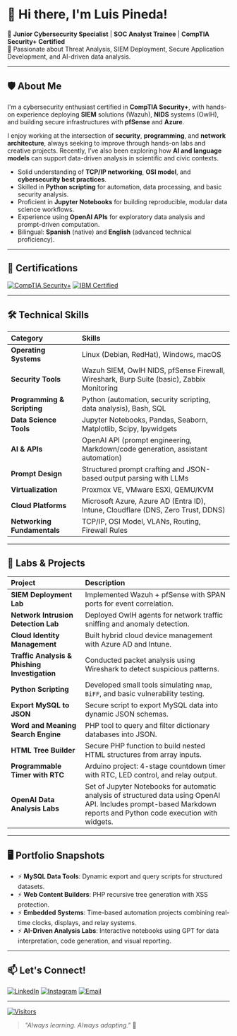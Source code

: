 # 👋 Hi there, I'm Luis Pineda!

🔹 **Junior Cybersecurity Specialist** | **SOC Analyst Trainee** | **CompTIA Security+ Certified**  
🔹 Passionate about Threat Analysis, SIEM Deployment, Secure Application Development, and AI-driven data analysis.

---

## 🛡️ About Me

I'm a cybersecurity enthusiast certified in **CompTIA Security+**, with hands-on experience deploying **SIEM** solutions (Wazuh), **NIDS** systems (OwlH), and building secure infrastructures with **pfSense** and **Azure**.

I enjoy working at the intersection of **security**, **programming**, and **network architecture**, always seeking to improve through hands-on labs and creative projects. Recently, I’ve also been exploring how **AI and language models** can support data-driven analysis in scientific and civic contexts.

- Solid understanding of **TCP/IP networking**, **OSI model**, and **cybersecurity best practices**.
- Skilled in **Python scripting** for automation, data processing, and basic security analysis.
- Proficient in **Jupyter Notebooks** for building reproducible, modular data science workflows.
- Experience using **OpenAI APIs** for exploratory data analysis and prompt-driven computation.
- Bilingual: **Spanish** (native) and **English** (advanced technical proficiency).

---

## 🏅 Certifications

[![CompTIA Security+](https://img.shields.io/badge/CompTIA-Security%2B-red?logo=CompTIA&logoColor=white&style=for-the-badge)](https://www.credly.com/badges/0b2b5596-af1d-41d8-bd7e-34e1dc07edf0/linked_in_profile)
[![IBM Certified](https://img.shields.io/badge/IBM-Data%20Science-0530ad?logo=ibm&logoColor=white&style=for-the-badge)](https://www.coursera.org/account/accomplishments/certificate/XPFAX7JSTCKJ)

---

## 🛠️ Technical Skills

| Category | Skills |
|:---|:---|
| **Operating Systems** | Linux (Debian, RedHat), Windows, macOS |
| **Security Tools** | Wazuh SIEM, OwlH NIDS, pfSense Firewall, Wireshark, Burp Suite (basic), Zabbix Monitoring |
| **Programming & Scripting** | Python (automation, security scripting, data analysis), Bash, SQL |
| **Data Science Tools** | Jupyter Notebooks, Pandas, Seaborn, Matplotlib, Scipy, Ipywidgets |
| **AI & APIs** | OpenAI API (prompt engineering, Markdown/code generation, assistant automation) |
| **Prompt Design** | Structured prompt crafting and JSON-based output parsing with LLMs |
| **Virtualization** | Proxmox VE, VMware ESXi, QEMU/KVM |
| **Cloud Platforms** | Microsoft Azure, Azure AD (Entra ID), Intune, Cloudflare (DNS, Zero Trust, DDNS) |
| **Networking Fundamentals** | TCP/IP, OSI Model, VLANs, Routing, Firewall Rules |

---

## 🚀 Labs & Projects

| Project | Description |
|:---|:---|
| **SIEM Deployment Lab** | Implemented Wazuh + pfSense with SPAN ports for event correlation. |
| **Network Intrusion Detection Lab** | Deployed OwlH agents for network traffic sniffing and anomaly detection. |
| **Cloud Identity Management** | Built hybrid cloud device management with Azure AD and Intune. |
| **Traffic Analysis & Phishing Investigation** | Conducted packet analysis using Wireshark to detect suspicious patterns. |
| **Python Scripting** | Developed small tools simulating `nmap`, `BiFF`, and basic vulnerability testing. |
| **Export MySQL to JSON** | Secure script to export MySQL data into dynamic JSON schemas. |
| **Word and Meaning Search Engine** | PHP tool to query and filter dictionary databases into JSON. |
| **HTML Tree Builder** | Secure PHP function to build nested HTML structures from array inputs. |
| **Programmable Timer with RTC** | Arduino project: 4-stage countdown timer with RTC, LED control, and relay output. |
| **OpenAI Data Analysis Labs** | Set of Jupyter Notebooks for automatic analysis of structured data using OpenAI API. Includes prompt-based Markdown reports and Python code execution with widgets. |

---

## 🖥️ Portfolio Snapshots

- ⚡ **MySQL Data Tools**: Dynamic export and query scripts for structured datasets.
- ⚡ **Web Content Builders**: PHP recursive tree generation with XSS protection.
- ⚡ **Embedded Systems**: Time-based automation projects combining real-time clocks, displays, and relay systems.
- ⚡ **AI-Driven Analysis Labs**: Interactive notebooks using GPT for data interpretation, code generation, and visual reporting.

---

## 📫 Let's Connect!

[![LinkedIn](https://img.shields.io/badge/LinkedIn-Profile-blue?logo=linkedin&style=for-the-badge)](https://www.linkedin.com/in/luis-pineda-57024923/)
[![Instagram](https://img.shields.io/badge/Instagram-Follow-833AB4?logo=instagram&logoColor=white&style=for-the-badge)](https://www.instagram.com/luispinedare/)
[![Email](https://img.shields.io/badge/Email-Contact-green?logo=gmail&style=for-the-badge)](mailto:luis@tallerpineda.cl)

---

[![Visitors](https://komarev.com/ghpvc/?username=luispinedare&label=Profile%20views&color=0e75b6&style=flat-square)](#)

> _"Always learning. Always adapting."_ 🚀
